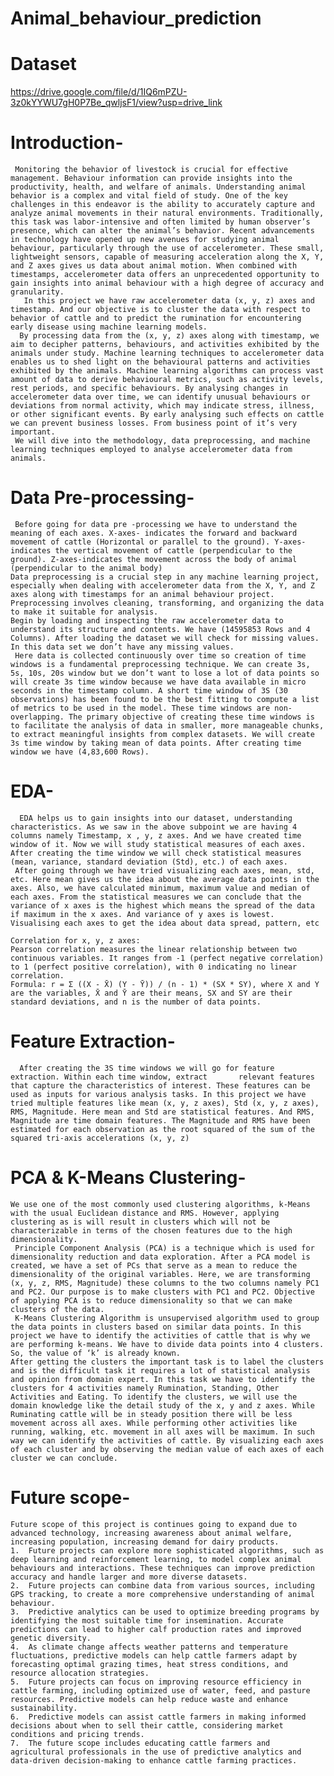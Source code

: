 # Animal_behaviour_prediction
# Dataset
https://drive.google.com/file/d/1IQ6mPZU-3z0kYYWU7gH0P7Be_qwljsF1/view?usp=drive_link

# Introduction-  
     Monitoring the behavior of livestock is crucial for effective management. Behaviour information can provide insights into the productivity, health, and welfare of animals. Understanding animal behavior is a complex and vital field of study. One of the key challenges in this endeavor is the ability to accurately capture and analyze animal movements in their natural environments. Traditionally, this task was labor-intensive and often limited by human observer’s presence, which can alter the animal’s behavior. Recent advancements in technology have opened up new avenues for studying animal behaviour, particularly through the use of accelerometer. These small, lightweight sensors, capable of measuring acceleration along the X, Y, and Z axes gives us data about animal motion. When combined with timestamps, accelerometer data offers an unprecedented opportunity to gain insights into animal behaviour with a high degree of accuracy and granularity.
       In this project we have raw accelerometer data (x, y, z) axes and timestamp. And our objective is to cluster the data with respect to behavior of cattle and to predict the rumination for encountering early disease using machine learning models. 
      By processing data from the (x, y, z) axes along with timestamp, we aim to decipher patterns, behaviours, and activities exhibited by the animals under study. Machine learning techniques to accelerometer data enables us to shed light on the behavioural patterns and activities exhibited by the animals. Machine learning algorithms can process vast amount of data to derive behavioural metrics, such as activity levels, rest periods, and specific behaviours. By analysing changes in accelerometer data over time, we can identify unusual behaviours or deviations from normal activity, which may indicate stress, illness, or other significant events. By early analysing such effects on cattle we can prevent business losses. From business point of it’s very important. 
     We will dive into the methodology, data preprocessing, and machine learning techniques employed to analyse accelerometer data from animals. 


# Data Pre-processing-   
     Before going for data pre -processing we have to understand the meaning of each axes. X-axes- indicates the forward and backward movement of cattle (Horizontal or parallel to the ground). Y-axes- indicates the vertical movement of cattle (perpendicular to the ground). Z-axes-indicates the movement across the body of animal (perpendicular to the animal body)
    Data preprocessing is a crucial step in any machine learning project, especially when dealing with accelerometer data from the X, Y, and Z axes along with timestamps for an animal behaviour project. Preprocessing involves cleaning, transforming, and organizing the data to make it suitable for analysis. 
    Begin by loading and inspecting the raw accelerometer data to understand its structure and contents. We have (14595853 Rows and 4 Columns). After loading the dataset we will check for missing values. In this data set we don’t have any missing values. 
     Here data is collected continuously over time so creation of time windows is a fundamental preprocessing technique. We can create 3s, 5s, 10s, 20s window but we don’t want to lose a lot of data points so will create 3s time window because we have data available in micro seconds in the timestamp column. A short time window of 3S (30 observations) has been found to be the best fitting to compute a list of metrics to be used in the model. These time windows are non-overlapping. The primary objective of creating these time windows is to facilitate the analysis of data in smaller, more manageable chunks, to extract meaningful insights from complex datasets. We will create 3s time window by taking mean of data points. After creating time window we have (4,83,600 Rows).

# EDA-
      EDA helps us to gain insights into our dataset, understanding characteristics. As we saw in the above subpoint we are having 4 columns namely Timestamp, x , y, z axes. And we have created time window of it. Now we will study statistical measures of each axes. After creating the time window we will check statistical measures (mean, variance, standard deviation (Std), etc.) of each axes. 
     After going through we have tried visualizing each axes, mean, std, etc. Here mean gives us the idea about the average data points in the axes. Also, we have calculated minimum, maximum value and median of each axes. From the statistical measures we can conclude that the variance of x axes is the highest which means the spread of the data if maximum in the x axes. And variance of y axes is lowest.         
    Visualising each axes to get the idea about data spread, pattern, etc

    Correlation for x, y, z axes:
    Pearson correlation measures the linear relationship between two continuous variables. It ranges from -1 (perfect negative correlation) to 1 (perfect positive correlation), with 0 indicating no linear correlation.
    Formula: r = Σ ((X - X̄) (Y - Ȳ)) / (n - 1) * (SX * SY), where X and Y are the variables, X̄ and Ȳ are their means, SX and SY are their standard deviations, and n is the number of data points.


# Feature Extraction-
      After creating the 3S time windows we will go for feature extraction. Within each time window, extract       relevant features that capture the characteristics of interest. These features can be used as inputs for various analysis tasks. In this project we have tried multiple features like mean (x, y, z axes), Std (x, y, z axes), RMS, Magnitude. Here mean and Std are statistical features. And RMS, Magnitude are time domain features. The Magnitude and RMS have been estimated for each observation as the root squared of the sum of the squared tri-axis accelerations (x, y, z)


# PCA & K-Means Clustering-
    We use one of the most commonly used clustering algorithms, k-Means with the usual Euclidean distance and RMS. However, applying clustering as is will result in clusters which will not be characterizable in terms of the chosen features due to the high dimensionality.     
     Principle Component Analysis (PCA) is a technique which is used for dimensionality reduction and data exploration. After a PCA model is created, we have a set of PCs that serve as a mean to reduce the dimensionality of the original variables. Here, we are transforming (x, y, z, RMS, Magnitude) these columns to the two columns namely PC1 and PC2. Our purpose is to make clusters with PC1 and PC2. Objective of applying PCA is to reduce dimensionality so that we can make clusters of the data.
     K-Means Clustering Algorithm is unsupervised algorithm used to group the data points in clusters based on similar data points. In this project we have to identify the activities of cattle that is why we are performing k-means. We have to divide data points into 4 clusters. So, the value of ‘k’ is already known. 
    After getting the clusters the important task is to label the clusters and is the difficult task it requires a lot of statistical analysis and opinion from domain expert. In this task we have to identify the clusters for 4 activities namely Rumination, Standing, Other Activities and Eating. To identify the clusters, we will use the domain knowledge like the detail study of the x, y and z axes. While Ruminating cattle will be in steady position there will be less movement across all axes. While performing other activities like running, walking, etc. movement in all axes will be maximum. In such way we can identify the activities of cattle. By visualizing each axes of each cluster and by observing the median value of each axes of each cluster we can conclude.


# Future scope-
    Future scope of this project is continues going to expand due to advanced technology, increasing awareness about animal welfare, increasing population, increasing demand for dairy products.
    1.	Future projects can explore more sophisticated algorithms, such as deep learning and reinforcement learning, to model complex animal behaviours and interactions. These techniques can improve prediction accuracy and handle larger and more diverse datasets.
    2.	Future projects can combine data from various sources, including GPS tracking, to create a more comprehensive understanding of animal behaviour.
    3.	Predictive analytics can be used to optimize breeding programs by identifying the most suitable time for insemination. Accurate predictions can lead to higher calf production rates and improved genetic diversity.
    4.	As climate change affects weather patterns and temperature fluctuations, predictive models can help cattle farmers adapt by forecasting optimal grazing times, heat stress conditions, and resource allocation strategies.
    5.	Future projects can focus on improving resource efficiency in cattle farming, including optimized use of water, feed, and pasture resources. Predictive models can help reduce waste and enhance sustainability.
    6.	Predictive models can assist cattle farmers in making informed decisions about when to sell their cattle, considering market conditions and pricing trends.
    7.	The future scope includes educating cattle farmers and agricultural professionals in the use of predictive analytics and data-driven decision-making to enhance cattle farming practices.

